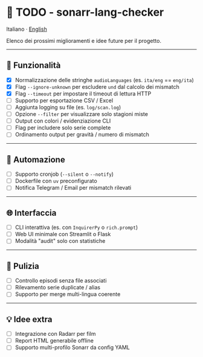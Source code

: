 # 📝 TODO - sonarr-lang-checker

Italiano · [English](TODO.en.md)

Elenco dei prossimi miglioramenti e idee future per il progetto.

---

## 🔧 Funzionalità

- [x] Normalizzazione delle stringhe `audioLanguages` (es. `ita/eng` == `eng/ita`)
- [x] Flag `--ignore-unknown` per escludere `und` dal calcolo dei mismatch
- [x] Flag `--timeout` per impostare il timeout di lettura HTTP
- [ ] Supporto per esportazione CSV / Excel
- [ ] Aggiunta logging su file (es. `log/scan.log`)
- [ ] Opzione `--filter` per visualizzare solo stagioni miste
- [ ] Output con colori / evidenziazione CLI
- [ ] Flag per includere solo serie complete
- [ ] Ordinamento output per gravità / numero di mismatch

---

## 🤖 Automazione

- [ ] Supporto cronjob (`--silent` o `--notify`)
- [ ] Dockerfile con `uv` preconfigurato
- [ ] Notifica Telegram / Email per mismatch rilevati

---

## 🌐 Interfaccia

- [ ] CLI interattiva (es. con `InquirerPy` o `rich.prompt`)
- [ ] Web UI minimale con Streamlit o Flask
- [ ] Modalità "audit" solo con statistiche

---

## 🧹 Pulizia

- [ ] Controllo episodi senza file associati
- [ ] Rilevamento serie duplicate / alias
- [ ] Supporto per merge multi-lingua coerente

---

## 💡 Idee extra

- [ ] Integrazione con Radarr per film
- [ ] Report HTML generabile offline
- [ ] Supporto multi-profilo Sonarr da config YAML
